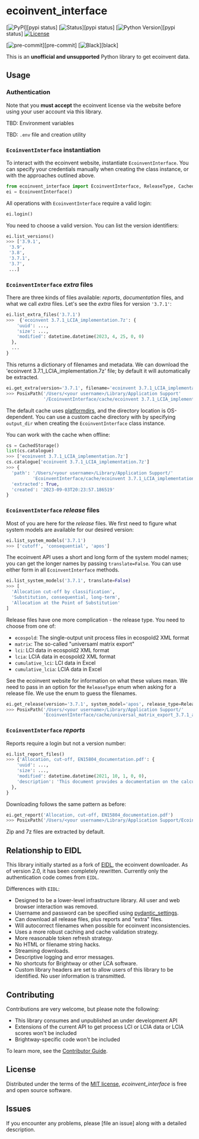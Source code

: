 # ecoinvent_interface

[![PyPI](https://img.shields.io/pypi/v/ecoinvent_interface.svg)][pypi status]
[![Status](https://img.shields.io/pypi/status/ecoinvent_interface.svg)][pypi status]
[![Python Version](https://img.shields.io/pypi/pyversions/ecoinvent_interface)][pypi status]
[![License](https://img.shields.io/pypi/l/ecoinvent_interface)][license]

[![pre-commit](https://img.shields.io/badge/pre--commit-enabled-brightgreen?logo=pre-commit&logoColor=white)][pre-commit]
[![Black](https://img.shields.io/badge/code%20style-black-000000.svg)][black]

This is an **unofficial and unsupported** Python library to get ecoinvent data.

## Usage

### Authentication

Note that you **must accept** the ecoinvent license via the website before using your user account via this library.

TBD: Environment variables

TBD: `.env` file and creation utility

### `EcoinventInterface` instantiation

To interact with the ecoinvent website, instantiate `EcoinventInterface`. You can specify your credentials manually when creating the class instance, or with the approaches outlined above.

```python
from ecoinvent_interface import EcoinventInterface, ReleaseType, CachedStorage
ei = EcoinventInterface()
```

All operations with `EcoinventInterface` require a valid login:

```python
ei.login()
```

You need to choose a valid version. You can list the version identifiers:

```python
ei.list_versions()
>>> ['3.9.1',
 '3.9',
 '3.8',
 '3.7.1',
 '3.7',
 ...]
```

### `EcoinventInterface` *extra* files

There are three kinds of files available: *reports*, *documentation* files, and what we call *extra* files. Let's see the *extra* files for version `'3.7.1'`:

```python
ei.list_extra_files('3.7.1')
>>>  {'ecoinvent 3.7.1_LCIA_implementation.7z': {
    'uuid': ...,
    'size': ...,
    'modified': datetime.datetime(2023, 4, 25, 0, 0)
  },
  ...
}
```

This returns a dictionary of filenames and metadata. We can download the 'ecoinvent 3.7.1_LCIA_implementation.7z' file; by default it will automatically be extracted.


```python
ei.get_extra(version='3.7.1', filename='ecoinvent 3.7.1_LCIA_implementation.7z')
>>> PosixPath('/Users/<your username>/Library/Application Support'
              '/EcoinventInterface/cache/ecoinvent 3.7.1_LCIA_implementation')
```

The default cache uses [platformdirs](https://platformdirs.readthedocs.io/en/latest/), and the directory location is OS-dependent. You can use a custom cache directory with by specifying `output_dir` when creating the `EcoinventInterface` class instance.

You can work with the cache when offline:

```python
cs = CachedStorage()
list(cs.catalogue)
>>> ['ecoinvent 3.7.1_LCIA_implementation.7z']
cs.catalogue['ecoinvent 3.7.1_LCIA_implementation.7z']
>>> {
  'path': '/Users/<your username>/Library/Application Support/'
          'EcoinventInterface/cache/ecoinvent 3.7.1_LCIA_implementation',
  'extracted': True,
  'created': '2023-09-03T20:23:57.186519'
}
```

### `EcoinventInterface` *release* files

Most of you are here for the *release* files. We first need to figure what system models are available for our desired version:

```python
ei.list_system_models('3.7.1')
>>> ['cutoff', 'consequential', 'apos']
```

The ecoinvent API uses a short and long form of the system model names; you can get the longer names by passing `translate=False`. You can use either form in all `EcoinventInterface` methods.

```python
ei.list_system_models('3.7.1', translate=False)
>>> [
  'Allocation cut-off by classification',
  'Substitution, consequential, long-term',
  'Allocation at the Point of Substitution'
]
```

Release files have one more complication - the release type. You need to choose from one of:

* `ecospold`: The single-output unit process files in ecospold2 XML format
* `matrix`: The so-called "universaml matrix export"
* `lci`: LCI data in ecospold2 XML format
* `lcia`: LCIA data in ecospold2 XML format
* `cumulative_lci`: LCI data in Excel
* `cumulative_lcia`: LCIA data in Excel

See the ecoinvent website for information on what these values mean. We need to pass in an option for the `ReleaseType` enum when asking for a release file. We use the enum to guess the filenames.

```python
ei.get_release(version='3.7.1', system_model='apos', release_type=ReleaseType.matrix)
>>> PosixPath('/Users/<your username>/Library/Application Support/'
              'EcoinventInterface/cache/universal_matrix_export_3.7.1_apos')
```

### `EcoinventInterface` *reports*

Reports require a login but not a version number:

```python
ei.list_report_files()
>>> {'Allocation, cut-off, EN15804_documentation.pdf': {
    'uuid': ...,
    'size': ...,
    'modified': datetime.datetime(2021, 10, 1, 0, 0),
    'description': 'This document provides a documentation on the calculation of the indicators in the “Allocation, cut-off, EN15804” system model.'
  },
}
```

Downloading follows the same pattern as before:

```python
ei.get_report('Allocation, cut-off, EN15804_documentation.pdf')
>>> PosixPath('/Users/<your username>/Library/Application Support/EcoinventInterface/cache/Allocation, cut-off, EN15804_documentation.pdf')
```

Zip and 7z files are extracted by default.

## Relationship to EIDL

This library initially started as a fork of [EIDL](https://github.com/haasad/EcoInventDownLoader), the ecoinvent downloader. As of version 2.0, it has been completely rewritten. Currently only the authentication code comes from `EIDL`.

Differences with `EIDL`:

* Designed to be a lower-level infrastructure library. All user and web browser interaction was removed.
* Username and password can be specified using [pydantic_settings](https://docs.pydantic.dev/latest/usage/pydantic_settings/).
* Can download all release files, plus reports and "extra" files.
* Will autocorrect filenames when possible for ecoinvent inconsistencies.
* Uses a more robust caching and cache validation strategy.
* More reasonable token refresh strategy.
* No HTML or filename string hacks.
* Streaming downloads.
* Descriptive logging and error messages.
* No shortcuts for Brightway or other LCA software.
* Custom library headers are set to allow users of this library to be identified. No user information is transmitted.

## Contributing

Contributions are very welcome, but please note the following:

* This library consumes and unpublished an under development API
* Extensions of the current API to get process LCI or LCIA data or LCIA scores won't be included
* Brightway-specific code won't be included

To learn more, see the [Contributor Guide].

## License

Distributed under the terms of the [MIT license][license],
_ecoinvent_interface_ is free and open source software.

## Issues

If you encounter any problems,
please [file an issue] along with a detailed description.


<!-- github-only -->

[command-line reference]: https://ecoinvent_interface.readthedocs.io/en/latest/usage.html
[license]: https://github.com/brightway-lca/ecoinvent_interface/blob/main/LICENSE
[contributor guide]: https://github.com/brightway-lca/ecoinvent_interface/blob/main/CONTRIBUTING.md
